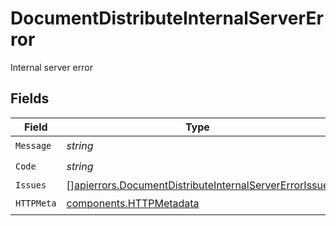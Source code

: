 # DocumentDistributeInternalServerError

Internal server error


## Fields

| Field                                                                                                                          | Type                                                                                                                           | Required                                                                                                                       | Description                                                                                                                    |
| ------------------------------------------------------------------------------------------------------------------------------ | ------------------------------------------------------------------------------------------------------------------------------ | ------------------------------------------------------------------------------------------------------------------------------ | ------------------------------------------------------------------------------------------------------------------------------ |
| `Message`                                                                                                                      | *string*                                                                                                                       | :heavy_check_mark:                                                                                                             | N/A                                                                                                                            |
| `Code`                                                                                                                         | *string*                                                                                                                       | :heavy_check_mark:                                                                                                             | N/A                                                                                                                            |
| `Issues`                                                                                                                       | [][apierrors.DocumentDistributeInternalServerErrorIssue](../../models/apierrors/documentdistributeinternalservererrorissue.md) | :heavy_minus_sign:                                                                                                             | N/A                                                                                                                            |
| `HTTPMeta`                                                                                                                     | [components.HTTPMetadata](../../models/components/httpmetadata.md)                                                             | :heavy_check_mark:                                                                                                             | N/A                                                                                                                            |